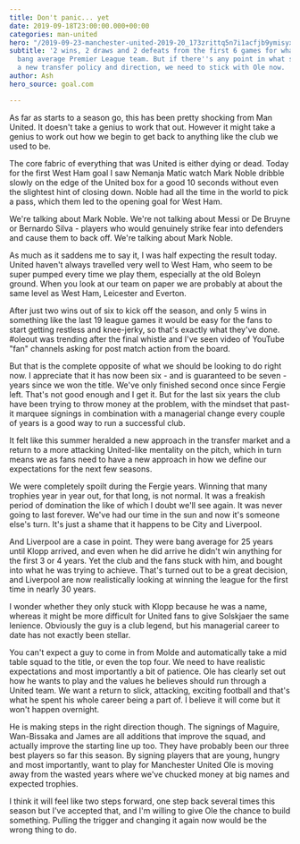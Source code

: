```yaml
---
title: Don't panic... yet
date: 2019-09-18T23:00:00.000+00:00
categories: man-united
hero: "/2019-09-23-manchester-united-2019-20_173zrittq5n7i1acfjb9ymisyx.jpg"
subtitle: '2 wins, 2 draws and 2 defeats from the first 6 games for what is now a
  bang average Premier League team. But if there''s any point in what seems to be
  a new transfer policy and direction, we need to stick with Ole now. '
author: Ash
hero_source: goal.com

---
```

As far as starts to a season go, this has been pretty shocking from Man United. It doesn't take a genius to work that out. However it might take a genius to work out how we begin to get back to anything like the club we used to be.

The core fabric of everything that was United is either dying or dead. Today for the first West Ham goal I saw Nemanja Matic watch Mark Noble dribble slowly on the edge of the United box for a good 10 seconds without even the slightest hint of closing down. Noble had all the time in the world to pick a pass, which them led to the opening goal for West Ham.

We're talking about Mark Noble. We're not talking about Messi or De Bruyne or Bernardo Silva - players who would genuinely strike fear into defenders and cause them to back off. We're talking about Mark Noble.

As much as it saddens me to say it, I was half expecting the result today. United haven't always travelled very well to West Ham, who seem to be super pumped every time we play them, especially at the old Boleyn ground. When you look at our team on paper we are probably at about the same level as West Ham, Leicester and Everton.

After just two wins out of six to kick off the season, and only 5 wins in something like the last 19 league games it would be easy for the fans to start getting restless and knee-jerky, so that's exactly what they've done. #oleout was trending after the final whistle and I've seen video of YouTube "fan" channels asking for post match action from the board.

But that is the complete opposite of what we should be looking to do right now. I appreciate that it has now been six - and is guaranteed to be seven - years since we won the title. We've only finished second once since Fergie left. That's not good enough and I get it. But for the last six years the club have been trying to throw money at the problem, with the mindset that past-it marquee signings in combination with a managerial change every couple of years is a good way to run a successful club.

It felt like this summer heralded a new approach in the transfer market and a return to a more attacking United-like mentality on the pitch, which in turn means we as fans need to have a new approach in how we define our expectations for the next few seasons.

We were completely spoilt during the Fergie years. Winning that many trophies year in year out, for that long, is not normal. It was a freakish period of domination the like of which I doubt we'll see again. It was never going to last forever. We've had our time in the sun and now it's someone else's turn. It's just a shame that it happens to be City and Liverpool.

And Liverpool are a case in point. They were bang average for 25 years until Klopp arrived, and even when he did arrive he didn't win anything for the first 3 or 4 years. Yet the club and the fans stuck with him, and bought into what he was trying to achieve. That's turned out to be a great decision, and Liverpool are now realistically looking at winning the league for the first time in nearly 30 years.

I wonder whether they only stuck with Klopp because he was a name, whereas it might be more difficult for United fans to give Solskjaer the same lenience. Obviously the guy is a club legend, but his managerial career to date has not exactly been stellar.

You can't expect a guy to come in from Molde and automatically take a mid table squad to the title, or even the top four. We need to have realistic expectations and most importantly a bit of patience. Ole has clearly set out how he wants to play and the values he believes should run through a United team. We want a return to slick, attacking, exciting football and that's what he spent his whole career being a part of. I believe it will come but it won't happen overnight.

He is making steps in the right direction though. The signings of Maguire, Wan-Bissaka and James are all additions that improve the squad, and actually improve the starting line up too. They have probably been our three best players so far this season. By signing players that are young, hungry and most importantly, want to play for Manchester United Ole is moving away from the wasted years where we've chucked money at big names and expected trophies.

I think it will feel like two steps forward, one step back several times this season but I've accepted that, and I'm willing to give Ole the chance to build something. Pulling the trigger and changing it again now would be the wrong thing to do.